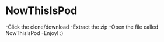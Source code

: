 # NowThisIsPod

-Click the clone/download
-Extract the zip
-Open the file called NowThisIsPod
-Enjoy! :)
